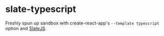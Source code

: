 # slate-typescript

Freshly spun up sandbox with create-react-app's `--template typescript` option and [SlateJS](https://docs.slatejs.org).